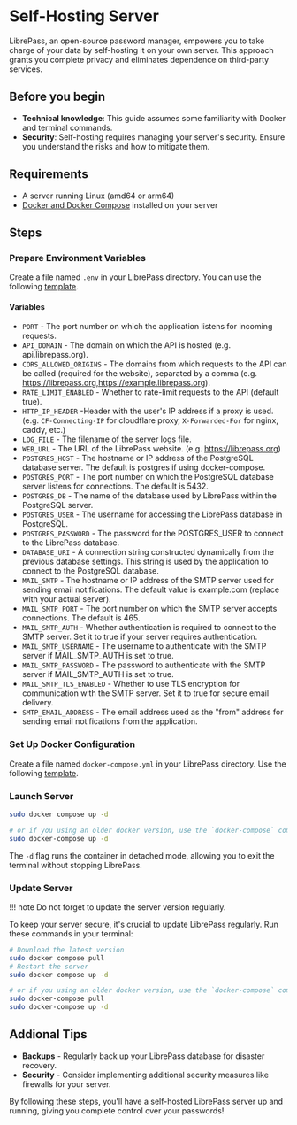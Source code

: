 # Self-Hosting Server

LibrePass, an open-source password manager, empowers you to take charge of your data by self-hosting it on your own server.
This approach grants you complete privacy and eliminates dependence on third-party services.

## Before you begin

- **Technical knowledge**: This guide assumes some familiarity with Docker and terminal commands.
- **Security**: Self-hosting requires managing your server's security. Ensure you understand the risks and how to mitigate them.


## Requirements

- A server running Linux (amd64 or arm64)
- [Docker and Docker Compose](https://docs.docker.com/engine/install/) installed on your server

## Steps

### Prepare Environment Variables

Create a file named `.env` in your LibrePass directory. You can use the following [template](https://github.com/LibrePass/LibrePass-Server/blob/main/.env.schema).
 
#### Variables

- `PORT` - The port number on which the application listens for incoming requests.
- `API_DOMAIN` - The domain on which the API is hosted (e.g. api.librepass.org).
- `CORS_ALLOWED_ORIGINS` - The domains from which requests to the API can be called (required for the website), separated by a comma (e.g. https://librepass.org,https://example.librepass.org).
- `RATE_LIMIT_ENABLED` - Whether to rate-limit requests to the API (default true).
- `HTTP_IP_HEADER` -Header with the user's IP address if a proxy is used. (e.g. `CF-Connecting-IP` for cloudflare proxy, `X-Forwarded-For` for nginx, caddy, etc.)
- `LOG_FILE` - The filename of the server logs file.
- `WEB_URL` - The URL of the LibrePass website. (e.g. https://librepass.org)
- `POSTGRES_HOST` - The hostname or IP address of the PostgreSQL database server. The default is postgres if using docker-compose.
- `POSTGRES_PORT` - The port number on which the PostgreSQL database server listens for connections. The default is 5432.
- `POSTGRES_DB` - The name of the database used by LibrePass within the PostgreSQL server.
- `POSTGRES_USER` - The username for accessing the LibrePass database in PostgreSQL.
- `POSTGRES_PASSWORD` - The password for the POSTGRES_USER to connect to the LibrePass database.
- `DATABASE_URI` - A connection string constructed dynamically from the previous database settings. This string is used by the application to connect to the PostgreSQL database.
- `MAIL_SMTP` - The hostname or IP address of the SMTP server used for sending email notifications. The default value is example.com (replace with your actual server).
- `MAIL_SMTP_PORT` - The port number on which the SMTP server accepts connections. The default is 465.
- `MAIL_SMTP_AUTH` - Whether authentication is required to connect to the SMTP server. Set it to true if your server requires authentication.
- `MAIL_SMTP_USERNAME` - The username to authenticate with the SMTP server if MAIL_SMTP_AUTH is set to true.
- `MAIL_SMTP_PASSWORD` - The password to authenticate with the SMTP server if MAIL_SMTP_AUTH is set to true.
- `MAIL_SMTP_TLS_ENABLED` - Whether to use TLS encryption for communication with the SMTP server. Set it to true for secure email delivery.
- `SMTP_EMAIL_ADDRESS` - The email address used as the "from" address for sending email notifications from the application.

### Set Up Docker Configuration

Create a file named `docker-compose.yml` in your LibrePass directory. Use the following [template](https://github.com/LibrePass/LibrePass-Server/blob/main/docker-compose.yml).

### Launch Server

```bash
sudo docker compose up -d

# or if you using an older docker version, use the `docker-compose` command instead
sudo docker-compose up -d
```

The `-d` flag runs the container in detached mode, allowing you to exit the terminal without stopping LibrePass.

### Update Server

!!! note
    Do not forget to update the server version regularly.

To keep your server secure, it's crucial to update LibrePass regularly. Run these commands in your terminal:

```bash
# Download the latest version
sudo docker compose pull
# Restart the server
sudo docker compose up -d

# or if you using an older docker version, use the `docker-compose` command instead
sudo docker-compose pull
sudo docker-compose up -d
```

## Addional Tips

- **Backups** - Regularly back up your LibrePass database for disaster recovery.
- **Security** - Consider implementing additional security measures like firewalls for your server.

By following these steps, you'll have a self-hosted LibrePass server up and running, giving you complete control over your passwords!
